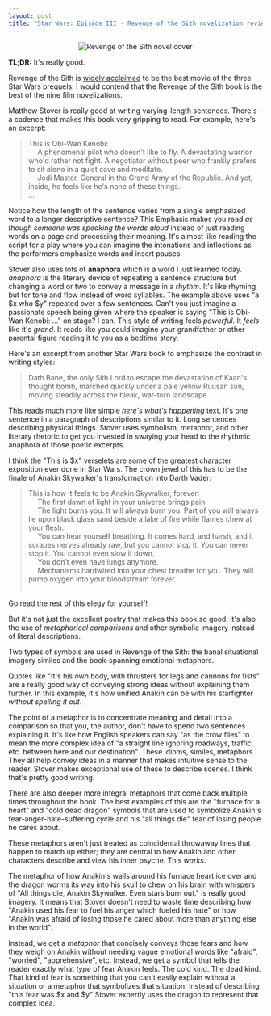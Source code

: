 ```yaml
---
layout: post
title: "Star Wars: Episode III - Revenge of the Sith novelization review"
---
```


<p align=center>
  <img alt="Revenge of the Sith novel cover" src="https://upload.wikimedia.org/wikipedia/en/8/88/RevengeOfTheSithNovel.jpg">
</p>

**TL;DR:** It's really good.

Revenge of the Sith is [widely acclaimed](https://editorial.rottentomatoes.com/guide/all-star-wars-movies-ranked/) to be the best movie of the three Star Wars prequels. I would contend that the Revenge of the Sith book is the best of the nine film novelizations.

Matthew Stover is really good at writing varying-length sentences. There's a cadence that makes this book very gripping to read. For example, here's an excerpt:

> This is Obi-Wan Kenobi: \
> &emsp; A phenomenal pilot who doesn't like to fly. A devastating warrior who'd rather not fight. A negotiator without peer who frankly prefers to sit alone in a quiet cave and meditate. \
> &emsp; Jedi Master. General in the Grand Army of the Republic. And yet, inside, he feels like he's none of these things. \
> ...

Notice how the length of the sentence varies from a single emphasized word to a longer descriptive sentence? This Emphasis makes you read _as though someone was speaking the words aloud_ instead of just reading words on a page and processing their meaning. It's almost like reading the script for a play where you can imagine the intonations and inflections as the performers emphasize words and insert pauses.

Stover also uses lots of **anaphora** which is a word I just learned today. <dfn>anaphora</dfn> is the literary device of repeating a sentence structure but changing a word or two to convey a message in a _rhythm_. It's like rhyming but for tone and flow instead of word syllables. The example above uses "a $x who $y" repeated over a few sentences. Can't you just imagine a passionate speech being given where the speaker is saying "This is Obi-Wan Kenobi: ..." on stage? I can. This style of writing feels _powerful_. It _feels_ like it's _grand_. It reads like you could imagine your grandfather or other parental figure reading it to you as a bedtime story.

Here's an excerpt from another Star Wars book to emphasize the contrast in writing styles:

> Dath Bane, the only Sith Lord to escape the devastation of Kaan's thought bomb, marched quickly under a pale yellow Ruusan sun, moving steadily across the bleak, war-torn landscape.

This reads much more like simple _here's what's happening_ text. It's one sentence in a paragraph of descriptions similar to it. Long sentences describing physical things. Stover uses symbolism, metaphor, and other literary rhetoric to get you invested in swaying your head to the rhythmic anaphora of those poetic excerpts.

I think the "This is $x" verselets are some of the greatest character exposition ever done in Star Wars. The crown jewel of this has to be the finale of Anakin Skywalker's transformation into Darth Vader:

> This is how it feels to be Anakin Skywalker, forever: \
> &emsp; The first dawn of light in your universe brings pain. \
> &emsp; The light burns you. It will always burn you. Part of you will always lie upon black glass sand beside a lake of fire while flames chew at your flesh. \
> &emsp; You can hear yourself breathing. It comes hard, and harsh, and it scrapes nerves already raw, but you cannot stop it. You can never stop it. You cannot even slow it down. \
> &emsp; You don’t even have lungs anymore. \
> &emsp; Mechanisms hardwired into your chest breathe for you. They will pump oxygen into your bloodstream forever. \
> ...

Go read the rest of this elegy for yourself!

But it's not just the excellent poetry that makes this book so good, it's also the use of _metaphorical comparisons_ and other symbolic imagery instead of literal descriptions.

Two types of symbols are used in Revenge of the Sith: the banal situational imagery similes and the book-spanning emotional metaphors.

Quotes like "It's his own body, with thrusters for legs and cannons for fists" are a really good way of conveying strong ideas without explaining them further. In this example, it's how unified Anakin can be with his starfighter _without spelling it out_.

The point of a metaphor is to concentrate meaning and detail into a comparison so that you, the author, don't have to spend two sentences explaining it. It's like how English speakers can say "as the crow flies" to mean the more complex idea of "a straight line ignoring roadways, traffic, etc. between here and our destination". These idioms, similes, metaphors... They all help convey ideas in a manner that makes intuitive sense to the reader. Stover makes exceptional use of these to describe scenes. I think that's pretty good writing.

There are also deeper more integral metaphors that come back multiple times throughout the book. The best examples of this are the "furnace for a heart" and "cold dead dragon" symbols that are used to symbolize Anakin's fear-anger-hate-suffering cycle and his "all things die" fear of losing people he cares about.

These metaphors aren't just treated as coincidental throwaway lines that happen to match up either; they are central to how Anakin and other characters describe and view his inner psyche. This _works_.

The metaphor of how Anakin's walls around his furnace heart ice over and the dragon worms its way into his skull to chew on his brain with whispers of "All things die, Anakin Skywalker. Even stars burn out." is really good imagery. It means that Stover doesn't need to waste time describing how "Anakin used his fear to fuel his anger which fueled his hate" or how "Anakin was afraid of losing those he cared about more than anything else in the world".

Instead, we get a _metaphor_ that concisely conveys those fears and how they weigh on Anakin without needing vague emotional words like "afraid", "worried", "apprehensive", etc. Instead, we get a symbol that tells the reader exactly what _type_ of fear Anakin feels. The cold kind. The dead kind. That kind of fear is something that you can't easily explain without a situation or a metaphor that symbolizes that situation. Instead of describing "this fear was $x and $y" Stover expertly uses the dragon to represent that complex idea.
